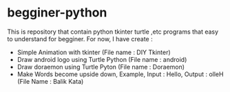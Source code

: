 # begginer-python
This is repository that contain python tkinter turtle ,etc programs that easy to understand for begginer.
For now, I have create :
  - Simple Animation with tkinter (File name : DIY Tkinter)
  - Draw android logo using Turtle Python (File name : android)
  - Draw doraemon using Turtle Pyton (File name : Doraemon)
  - Make Words become upside down, Example, Input : Hello, Output : olleH (File Name : Balik Kata)
